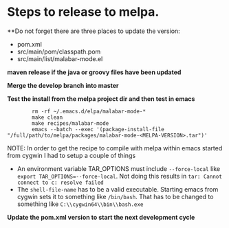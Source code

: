 # Steps to release to melpa.  

**Do not forget there are three places to update the version:
* pom.xml
* src/main/pom/classpath.pom
* src/main/list/malabar-mode.el

**maven release if the java or groovy files have been updated**

**Merge the develop branch into master**

**Test the install from the melpa project dir and then test in emacs**

```
        rm -rf ~/.emacs.d/elpa/malabar-mode-*
        make clean
        make recipes/malabar-mode
        emacs --batch --exec '(package-install-file "/full/path/to/melpa/packages/malabar-mode-<MELPA-VERSION>.tar")'
```

NOTE:  In order to get the recipe to compile with melpa within emacs started from cygwin I had to setup a couple of things

- An environment variable TAR_OPTIONS must include `--force-local` like   `export TAR_OPTIONS=--force-local`.  Not doing this results in `tar: Cannot connect to c: resolve failed`
- The `shell-file-name` has to be a valid executable.  Starting emacs from cygwin sets it to something like `/bin/bash`.  That has to be changed to something like `C:\\cygwin64\\bin\\bash.exe`

**Update the pom.xml version to start the next development cycle**


